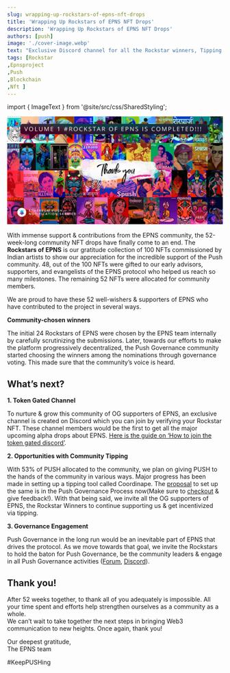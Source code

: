 ```yaml
---
slug: wrapping-up-rockstars-of-epns-nft-drops
title: 'Wrapping Up Rockstars of EPNS NFT Drops'
description: 'Wrapping Up Rockstars of EPNS NFT Drops'
authors: [push]
image: './cover-image.webp'
text: "Exclusive Discord channel for all the Rockstar winners, Tipping Opportunities, Push Governance participation & more.."
tags: [Rockstar
,Epnsproject
,Push
,Blockchain
,Nft ]
---
```

import { ImageText } from '@site/src/css/SharedStyling';

![Cover image of Wrapping Up Rockstars of EPNS NFT Drops](./cover-image.webp)

<!--truncate-->


With immense support & contributions from the EPNS community, the 52-week-long community NFT drops have finally come to an end. The **Rockstars of EPNS** is our gratitude collection of 100 NFTs commissioned by Indian artists to show our appreciation for the incredible support of the Push community. 48, out of the 100 NFTs were gifted to our early advisors, supporters, and evangelists of the EPNS protocol who helped us reach so many milestones. The remaining 52 NFTs were allocated for community members.

We are proud to have these 52 well-wishers & supporters of EPNS who have contributed to the project in several ways.

**Community-chosen winners**

The initial 24 Rockstars of EPNS were chosen by the EPNS team internally by carefully scrutinizing the submissions. Later, towards our efforts to make the platform progressively decentralized, the Push Governance community started choosing the winners among the nominations through governance voting. This made sure that the community’s voice is heard.

What’s next?
------------

**1\. Token Gated Channel**

To nurture & grow this community of OG supporters of EPNS, an exclusive channel is created on Discord which you can join by verifying your Rockstar NFT. These channel members would be the first to get all the major upcoming alpha drops about EPNS. [Here is the guide on ‘How to join the token gated discord’](https://medium.com/ethereum-push-notification-service/token-gated-channel-for-our-rockstar-community-db05bcb21778).

**2\. Opportunities with Community Tipping**

With 53% of PUSH allocated to the community, we plan on giving PUSH to the hands of the community in various ways. Major progress has been made in setting up a tipping tool called Coordinape. The [proposal](https://gov.epns.io/t/pip-04-coordinape-tipping-for-push-governance-community/543) to set up the same is in the Push Governance Process now(Make sure to [checkout](https://gov.epns.io/t/pip-04-coordinape-tipping-for-push-governance-community/543) & give feedback!). With that being said, we invite all the OG supporters of EPNS, the Rockstar Winners to continue supporting us & get incentivized via tipping.

**3\. Governance Engagement**

Push Governance in the long run would be an inevitable part of EPNS that drives the protocol. As we move towards that goal, we invite the Rockstars to hold the baton for Push Governance, be the community leaders & engage in all Push Governance activities ([Forum](https://gov.epns.io/), [Discord](https://discord.gg/YVPB99F9W5)).

Thank you!
----------

After 52 weeks together, to thank all of you adequately is impossible. All your time spent and efforts help strengthen ourselves as a community as a whole.  
We can’t wait to take together the next steps in bringing Web3 communication to new heights. Once again, thank you!

Our deepest gratitude,  
The EPNS team

#KeepPUSHing
